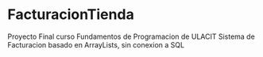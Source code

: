 # FacturacionTienda
Proyecto Final curso Fundamentos de Programacion de ULACIT
Sistema de Facturacion basado en ArrayLists, sin conexion a SQL
